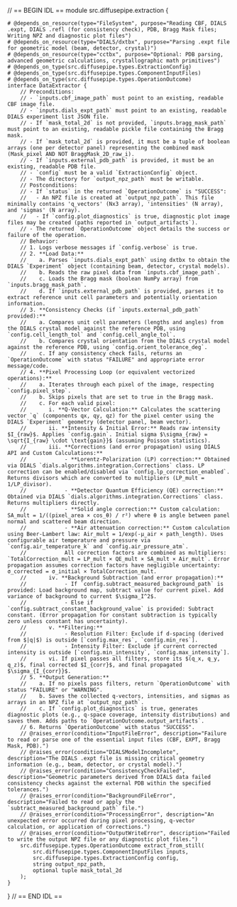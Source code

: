 // == BEGIN IDL ==
module src.diffusepipe.extraction {

    # @depends_on_resource(type="FileSystem", purpose="Reading CBF, DIALS .expt, DIALS .refl (for consistency check), PDB, Bragg Mask files; Writing NPZ and diagnostic plot files")
    # @depends_on_resource(type="DIALS/dxtbx", purpose="Parsing .expt file for geometric model (beam, detector, crystal)")
    # @depends_on_resource(type="cctbx", purpose="Optional: PDB parsing, advanced geometric calculations, crystallographic math primitives")
    # @depends_on_type(src.diffusepipe.types.ExtractionConfig)
    # @depends_on_type(src.diffusepipe.types.ComponentInputFiles)
    # @depends_on_type(src.diffusepipe.types.OperationOutcome)
    interface DataExtractor {
        // Preconditions:
        // - `inputs.cbf_image_path` must point to an existing, readable CBF image file.
        // - `inputs.dials_expt_path` must point to an existing, readable DIALS experiment list JSON file.
        // - If `mask_total_2d` is not provided, `inputs.bragg_mask_path` must point to an existing, readable pickle file containing the Bragg mask.
        // - If `mask_total_2d` is provided, it must be a tuple of boolean arrays (one per detector panel) representing the combined mask (Mask_pixel AND NOT BraggMask_2D_raw_i).
        // - If `inputs.external_pdb_path` is provided, it must be an existing, readable PDB file.
        // - `config` must be a valid `ExtractionConfig` object.
        // - The directory for `output_npz_path` must be writable.
        // Postconditions:
        // - If `status` in the returned `OperationOutcome` is "SUCCESS":
        //   - An NPZ file is created at `output_npz_path`. This file minimally contains 'q_vectors' (Nx3 array), 'intensities' (N array), and 'sigmas' (N array).
        //   - If `config.plot_diagnostics` is true, diagnostic plot image files may be created (paths reported in `output_artifacts`).
        // - The returned `OperationOutcome` object details the success or failure of the operation.
        // Behavior:
        // 1. Logs verbose messages if `config.verbose` is true.
        // 2. **Load Data:**
        //    a. Parses `inputs.dials_expt_path` using dxtbx to obtain the DIALS `Experiment` object (containing beam, detector, crystal models).
        //    b. Reads the raw pixel data from `inputs.cbf_image_path`.
        //    c. Loads the Bragg mask (boolean NumPy array) from `inputs.bragg_mask_path`.
        //    d. If `inputs.external_pdb_path` is provided, parses it to extract reference unit cell parameters and potentially orientation information.
        // 3. **Consistency Checks (if `inputs.external_pdb_path` provided):**
        //    a. Compares unit cell parameters (lengths and angles) from the DIALS crystal model against the reference PDB, using `config.cell_length_tol` and `config.cell_angle_tol`.
        //    b. Compares crystal orientation from the DIALS crystal model against the reference PDB, using `config.orient_tolerance_deg`.
        //    c. If any consistency check fails, returns an `OperationOutcome` with status "FAILURE" and appropriate error message/code.
        // 4. **Pixel Processing Loop (or equivalent vectorized operations):**
        //    a. Iterates through each pixel of the image, respecting `config.pixel_step`.
        //    b. Skips pixels that are set to true in the Bragg mask.
        //    c. For each valid pixel:
        //       i. **Q-Vector Calculation:** Calculates the scattering vector `q` (components qx, qy, qz) for the pixel center using the DIALS `Experiment` geometry (detector panel, beam vector).
        //       ii. **Intensity & Initial Error:** Reads raw intensity $I_{raw}$. Applies `config.gain`. Initial sigma $\sigma_{raw} = \sqrt{I_{raw} \cdot \text{gain}}$ (assuming Poisson statistics).
        //       iii. **Corrections (and error propagation) using DIALS API and Custom Calculations:**
        //            - **Lorentz-Polarization (LP) correction:** Obtained via DIALS `dials.algorithms.integration.Corrections` class. LP correction can be enabled/disabled via `config.lp_correction_enabled`. Returns divisors which are converted to multipliers (LP_mult = 1/LP_divisor).
        //            - **Detector Quantum Efficiency (QE) correction:** Obtained via DIALS `dials.algorithms.integration.Corrections` class. Returns multipliers directly.
        //            - **Solid angle correction:** Custom calculation: SA_mult = 1/((pixel_area × cos_θ) / r²) where θ is angle between panel normal and scattered beam direction.
        //            - **Air attenuation correction:** Custom calculation using Beer-Lambert law: Air_mult = 1/exp(-μ_air × path_length). Uses configurable air temperature and pressure via `config.air_temperature_k` and `config.air_pressure_atm`.
        //            All correction factors are combined as multipliers: `TotalCorrection_mult = LP_mult × QE_mult × SA_mult × Air_mult`. Error propagation assumes correction factors have negligible uncertainty: σ_corrected = σ_initial × TotalCorrection_mult.
        //       iv. **Background Subtraction (and error propagation):**
        //            - If `config.subtract_measured_background_path` is provided: Load background map, subtract value for current pixel. Add variance of background to current $\sigma_I^2$.
        //            - Else if `config.subtract_constant_background_value` is provided: Subtract constant. (Error propagation for constant subtraction is typically zero unless constant has uncertainty).
        //       v. **Filtering:**
        //            - Resolution Filter: Exclude if d-spacing (derived from $|q|$) is outside [`config.max_res`, `config.min_res`].
        //            - Intensity Filter: Exclude if current corrected intensity is outside [`config.min_intensity`, `config.max_intensity`].
        //       vi. If pixel passes all filters, store its $(q_x, q_y, q_z)$, final corrected $I_{corr}$, and final propagated $\sigma_{I_{corr}}$.
        // 5. **Output Generation:**
        //    a. If no pixels pass filters, return `OperationOutcome` with status "FAILURE" or "WARNING".
        //    b. Saves the collected q-vectors, intensities, and sigmas as arrays in an NPZ file at `output_npz_path`.
        //    c. If `config.plot_diagnostics` is true, generates diagnostic plots (e.g., q-space coverage, intensity distributions) and saves them. Adds paths to `OperationOutcome.output_artifacts`.
        // 6. Returns `OperationOutcome` with status "SUCCESS".
        // @raises_error(condition="InputFileError", description="Failure to read or parse one of the essential input files (CBF, EXPT, Bragg Mask, PDB).")
        // @raises_error(condition="DIALSModelIncomplete", description="The DIALS .expt file is missing critical geometry information (e.g., beam, detector, or crystal model).")
        // @raises_error(condition="ConsistencyCheckFailed", description="Geometric parameters derived from DIALS data failed consistency checks against the external PDB within the specified tolerances.")
        // @raises_error(condition="BackgroundFileError", description="Failed to read or apply the `subtract_measured_background_path` file.")
        // @raises_error(condition="ProcessingError", description="An unexpected error occurred during pixel processing, q-vector calculation, or application of corrections.")
        // @raises_error(condition="OutputWriteError", description="Failed to write the output NPZ file or any diagnostic plot files.")
        src.diffusepipe.types.OperationOutcome extract_from_still(
            src.diffusepipe.types.ComponentInputFiles inputs,
            src.diffusepipe.types.ExtractionConfig config,
            string output_npz_path,
            optional tuple mask_total_2d
        );
    }
}
// == END IDL ==
